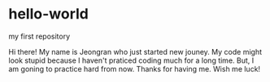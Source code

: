 # hello-world
my first repository

Hi there! 
My name is Jeongran who just started new jouney. 
My code might look stupid because I haven't praticed coding much for a long time.
But, I am goning to practice hard from now. 
Thanks for having me. 
Wish me luck! 
